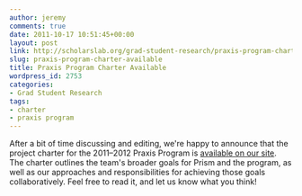 ```yaml
---
author: jeremy
comments: true
date: 2011-10-17 10:51:45+00:00
layout: post
link: http://scholarslab.org/grad-student-research/praxis-program-charter-available/
slug: praxis-program-charter-available
title: Praxis Program Charter Available
wordpress_id: 2753
categories:
- Grad Student Research
tags:
- charter
- praxis program
---
```


After a bit of time discussing and editing, we're happy to announce that the project charter for the 2011–2012 Praxis Program is [available on our site](http://praxis.scholarslab.org/charter.html). The charter outlines the team's broader goals for Prism and the program, as well as our approaches and responsibilities for achieving those goals collaboratively. Feel free to read it, and let us know what you think!
